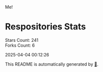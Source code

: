 Me!

# Respositories Stats
Stars Count: 241  
Forks Count: 6

2025-04-04 00:12:26  

This README is automatically generated by [🐰](https://github.com/rnitta/rnitta).
